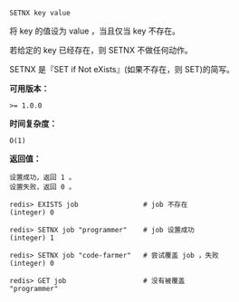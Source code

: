 ```text
SETNX key value
```
将 key 的值设为 value ，当且仅当 key 不存在。

若给定的 key 已经存在，则 SETNX 不做任何动作。

SETNX 是『SET if Not eXists』(如果不存在，则 SET)的简写。

**可用版本：**

    >= 1.0.0
    
**时间复杂度：**

    O(1)
    
**返回值：**

    设置成功，返回 1 。
    设置失败，返回 0 。

```text
redis> EXISTS job                # job 不存在
(integer) 0

redis> SETNX job "programmer"    # job 设置成功
(integer) 1

redis> SETNX job "code-farmer"   # 尝试覆盖 job ，失败
(integer) 0

redis> GET job                   # 没有被覆盖
"programmer"
```







